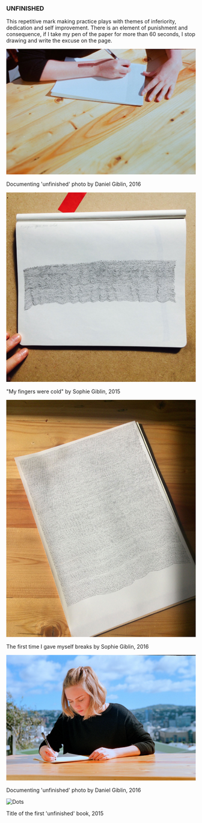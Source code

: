 <!-- ---
layout: page
title: unfinished
permalink: /unfinished/
--- -->

<h3 class="center">UNFINISHED</h3>

This ‪repetitive mark making practice plays with themes of ‪inferiority‬, ‪dedication‬ and ‪self improvement‬. There is an element of ‪punishment‬ and ‪consequence‬, if I take my pen of the paper for more than 60 seconds, I stop ‪drawing‬ and write‬ the excuse on the page.


![Sophie drawing dots outside in the sun](/img/lines/leica_drawing_two.jpg "In the sun drawing dots")

<span class="caption">Documenting 'unfinished' photo by Daniel Giblin, 2016</span>

![Dots](/img/unfinished/book_red_tape.jpg "Unfinished")

<span class="caption">"My fingers were cold" by Sophie Giblin, 2015</span>

![Dots](/img/unfinished/almost-complete.jpg "Unfinished")

<span class="caption">The first time I gave myself breaks by Sophie Giblin, 2016</span>

![Dots](/img/lines/dad_me_photo.jpg "Unfinished")

<span class="caption">Documenting 'unfinished' photo by Daniel Giblin, 2016</span>

![Dots](/img/unfinished/written_title.jpg "Unfinished")

<span class="caption">Title of the first 'unfinished' book, 2015</span>










